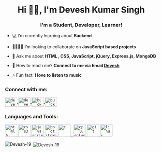 <h1 align="center">Hi 👋🏻, I'm Devesh Kumar Singh</h1>
<h3 align="center">I'm a Student, Developer, Learner!</h3>

<!-- - 💼 I’m currently working on [The Simon Game](https://github.com/Devesh-19/The-Simon-Game) -->

- 💻 I’m currently learning about **Backend**

- 🤜🏻🤛🏻 I’m looking to collaborate on **JavaScript based projects**

- 💬 Ask me about **HTML , CSS, JavaScript, jQuery, Express.js, MongoDB**

- 📧 How to reach me? **Connect to me via Email [Devesh](mailto:devdeveshsingh@gmail.com)**

- ⚡ Fun fact: **I love to listen to music**

<p align="left">
<h3 align="left">Connect with me:</h3>
<a href="https://linkedin.com/in/devesh-kumar-singh-b43580136" target="blank"><code><img align="center" src="https://cdn.jsdelivr.net/npm/simple-icons@3.0.1/icons/linkedin.svg" alt="devesh-kumar-singh-b43580136" height="30" width="40" /></code> </a>
<a href="https://fb.com/devesh19.07" target="blank"><code><img align="center" src="https://cdn.jsdelivr.net/npm/simple-icons@3.0.1/icons/facebook.svg" alt="devesh19.07" height="30" width="40" /></code> </a>
<a href="https://instagram.com/buck.sh0t" target="blank"><code><img align="center" src="https://cdn.jsdelivr.net/npm/simple-icons@3.0.1/icons/instagram.svg" alt="buck.sh0t" height="30" width="40" /></code> </a>
<a href="https://www.codechef.com/users/buckshot" target="blank"><code><img align="center" src="https://cdn.jsdelivr.net/npm/simple-icons@3.1.0/icons/codechef.svg" alt="buckshot" height="30" width="40" /></code> </a>
</p>

<h3 align="left">Languages and Tools:</h3>
<p align="left">  
    <a href="https://www.w3.org/html/" target="_blank"> 
        <code><img src="https://devicons.github.io/devicon/devicon.git/icons/html5/html5-original-wordmark.svg" alt="html5" width="40" height="40"/></code> 
    </a>  
    <a href="https://www.w3schools.com/css/" target="_blank"> 
        <code><img src="https://devicons.github.io/devicon/devicon.git/icons/css3/css3-original-wordmark.svg" alt="css3" width="40" height="40"/></code>  
    </a> 
    <a href="https://developer.mozilla.org/en-US/docs/Web/JavaScript" target="_blank"> 
        <code><img src="https://devicons.github.io/devicon/devicon.git/icons/javascript/javascript-original.svg" alt="javascript" width="40" height="40"/></code>  
    </a>
    <a href="https://getbootstrap.com" target="_blank"> 
        <code><img src="https://devicons.github.io/devicon/devicon.git/icons/bootstrap/bootstrap-plain.svg" alt="bootstrap" width="40" height="40"/></code>  
    </a> 
    <a href="https://www.cprogramming.com/" target="_blank"> 
        <code><img src="https://devicons.github.io/devicon/devicon.git/icons/c/c-original.svg" alt="c" width="40" height="40"/> </code> 
    </a> 
    <a href="https://www.w3schools.com/cpp/" target="_blank"> 
        <code><img src="https://devicons.github.io/devicon/devicon.git/icons/cplusplus/cplusplus-original.svg" alt="cplusplus" width="40" height="40"/></code>  
    </a>
    <a href="https://git-scm.com/" target="_blank"> 
        <code><img src="https://www.vectorlogo.zone/logos/git-scm/git-scm-icon.svg" alt="git" width="40" height="40"/></code>  
    </a> 
    <a href="https://www.linux.org/" target="_blank"> 
        <code><img src="https://devicons.github.io/devicon/devicon.git/icons/linux/linux-original.svg" alt="linux" width="40" height="40"/></code>  
    </a> 
</p>

<p><img align="left" src="https://github-readme-stats.vercel.app/api/top-langs/?username=Devesh-19&layout=compact&theme=midnight-purple" alt="Devesh-19" /></p>
<p>&nbsp;<img align="center" src="https://github-readme-stats.vercel.app/api?username=Devesh-19&show_icons=true&theme=midnight-purple" alt="Devesh-19" /></p>

